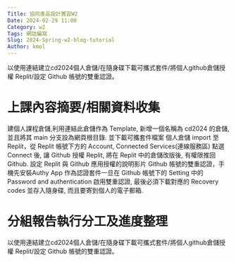 ```yaml
---
Title: 協同產品設計實習W2 
Date: 2024-02-29 11:00
Category: w2
Tags: 網誌編寫
Slug: 2024-Spring-w2-blog-tutorial
Author: kmol
---
```


以使用連結建立cd2024個人倉儲/在隨身碟下載可攜式套件/將個人github倉儲授權 Replit/設定 Github 帳號的雙重認證。

<!-- PELICAN_END_SUMMARY -->

# 上課內容摘要/相關資料收集
建個人課程倉儲,利用連結此倉儲作為 Template, 新增一個名稱為 cd2024 的倉儲, 並且將其 main 分支設為網頁根目錄. 並下載可攜套件檔案 個人倉儲 import 至 Replit，從 Replit 帳號下方的 Account, Connected Services(連線服務區) 點選 Connect 後, 讓 Github 授權 Replit, 將在 Replit 中的倉儲改版後, 有權限推回 Github. 設定 Replit 與 Github 應用授權的說明影片 Github 帳號的雙重認證，手機先安裝Authy App 作為認證套件一旦在 Github 帳號下的 Setting 中的 Password and authentication 啟用雙重認證, 最後必須下載對應的 Recovery codes 並存入隨身碟, 而且要寄到個人的電子郵箱.

# 分組報告執行分工及進度整理
以使用連結建立cd2024個人倉儲/在隨身碟下載可攜式套件/將個人github倉儲授權 Replit/設定 Github 帳號的雙重認證。
